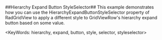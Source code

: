 ##Hierarchy Expand Button StyleSelector##
This example demonstrates how you can use the HierarchyExpandButtonStyleSelector property of RadGridView to apply a different style to GridViewRow's hierarchy expand button based on some value.

<KeyWords: hierarchy, expand, button, style, selector, styleselector>